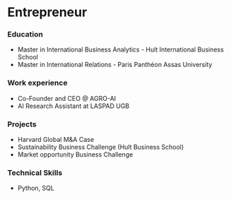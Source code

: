 # Entrepreneur

### Education
- Master in International Business Analytics - Hult International Business School
- Master in International Relations - Paris Panthéon Assas University

### Work experience
- Co-Founder and CEO @ AGRO-AI
- AI Research Assistant at LASPAD UGB

### Projects
- Harvard Global M&A Case 
- Sustainability Business Challenge (Hult Business School)
- Market opportunity Business Challenge

### Technical Skills
- Python, SQL
